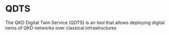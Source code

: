 # QDTS
The QKD Digital Twin Service (QDTS) is an tool that allows deploying digital twins of QKD networks over classical infrastructures
